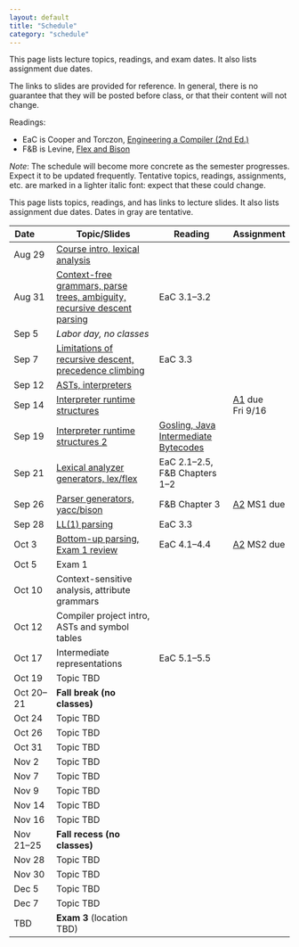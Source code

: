 ```yaml
---
layout: default
title: "Schedule"
category: "schedule"
---
```


This page lists lecture topics, readings, and exam dates.  It also lists assignment due dates.

The links to slides are provided for reference.  In general, there is no
guarantee that they will be posted before class, or that their content
will not change.

Readings:

* EaC is Cooper and Torczon, [Engineering a Compiler (2nd
  Ed.)](https://www.elsevier.com/books/engineering-a-compiler/cooper/978-0-12-088478-0)
* F&amp;B is Levine, [Flex and Bison](https://www.oreilly.com/library/view/flex-bison/9780596805418/)

*Note*: The schedule will become more concrete as the semester
progresses. Expect it to be updated frequently.  Tentative topics,
readings, assignments, etc. are marked <span class="tentative">in
a lighter italic font</span>: expect that these could change.

This page lists topics, readings, and has links to lecture slides.
It also lists assignment due dates.  Dates <span class="tentative">in
gray</span> are tentative.

Date&nbsp;&nbsp;&nbsp;&nbsp;&nbsp; | Topic/Slides | Reading | Assignment
------------------ | ------------ | ------- | ----------
Aug 29 | [Course intro, lexical analysis](lectures/lecture01-public.pdf) |  | 
Aug 31 | [Context-free grammars, parse trees, ambiguity, recursive descent parsing](lectures/lecture02-public.pdf) | EaC 3.1–3.2 | 
Sep 5 | *Labor day, no classes* |  | 
Sep 7 | [Limitations of recursive descent, precedence climbing](lectures/lecture03-public.pdf) | EaC 3.3 | 
Sep 12 | [ASTs, interpreters](lectures/lecture04-public.pdf) |  | 
Sep 14 | [Interpreter runtime structures](lectures/lecture05-public.pdf) |  | [A1](assign/assign01.html) due<br>Fri 9/16
Sep 19 | [Interpreter runtime structures 2](lectures/lecture06-public.pdf) | [Gosling, Java Intermediate Bytecodes](https://dl.acm.org/doi/pdf/10.1145/202529.202541) | 
Sep 21 | [Lexical analyzer generators, lex/flex](lectures/lecture07-public.pdf) | EaC 2.1–2.5, F&amp;B Chapters 1–2 | 
Sep 26 | [Parser generators, yacc/bison](lectures/lecture08-public.pdf) | F&amp;B Chapter 3 | [A2](assign/assign02.html) MS1 due
Sep 28 | [LL(1) parsing](lectures/lecture09-public.pdf) | EaC 3.3 | 
Oct 3 | [Bottom-up parsing, Exam 1 review](lectures/lecture10-public.pdf) | EaC 4.1–4.4 | [A2](assign/assign02.html) MS2 due
Oct 5 | <span class='tentative'>Exam 1</span> |  | 
Oct 10 | <span class='tentative'>Context-sensitive analysis, attribute grammars</span> |  | 
Oct 12 | <span class='tentative'>Compiler project intro, ASTs and symbol tables</span> |  | 
Oct 17 | <span class='tentative'>Intermediate representations</span> | <span class='tentative'>EaC 5.1–5.5</span> | 
Oct 19 | <span class='tentative'>Topic TBD</span> |  | 
Oct 20–21 | **Fall break (no classes)** |  | 
Oct 24 | <span class='tentative'>Topic TBD</span> |  | 
Oct 26 | <span class='tentative'>Topic TBD</span> |  | 
Oct 31 | <span class='tentative'>Topic TBD</span> |  | 
Nov 2 | <span class='tentative'>Topic TBD</span> |  | 
Nov 7 | <span class='tentative'>Topic TBD</span> |  | 
Nov 9 | <span class='tentative'>Topic TBD</span> |  | 
Nov 14 | <span class='tentative'>Topic TBD</span> |  | 
Nov 16 | <span class='tentative'>Topic TBD</span> |  | 
Nov 21–25 | **Fall recess (no classes)** |  | 
Nov 28 | <span class='tentative'>Topic TBD</span> |  | 
Nov 30 | <span class='tentative'>Topic TBD</span> |  | 
Dec 5 | <span class='tentative'>Topic TBD</span> |  | 
Dec 7 | <span class='tentative'>Topic TBD</span> |  | 
TBD | **Exam 3** (location TBD) |  | 

